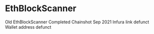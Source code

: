 # EthBlockScanner

Old EthBlockScanner Completed Chainshot Sep 2021
Infura link defunct
Wallet address defunct
